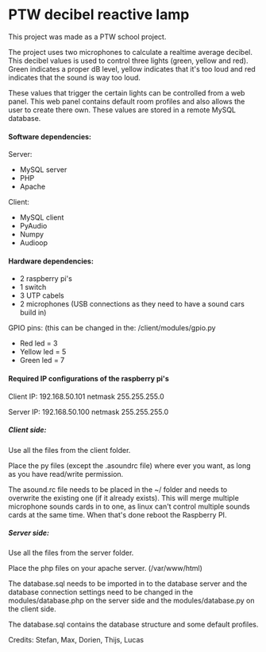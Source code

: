 # PTW decibel reactive lamp
This project was made as a PTW school project. 

The project uses two microphones to calculate a realtime average decibel. This decibel values is used to control three lights (green, yellow and red). Green indicates a proper dB level, yellow indicates that it's too loud and red indicates that the sound is way too loud.

These values that trigger the certain lights can be controlled from a web panel. This web panel contains default room profiles and also allows the user to create there own. These values are stored in a remote MySQL database.

#### Software dependencies:

Server:
- MySQL server
- PHP
- Apache

Client:
- MySQL client
- PyAudio
- Numpy
- Audioop

#### Hardware dependencies:
- 2 raspberry pi's
- 1 switch
- 3 UTP cabels
- 2 microphones (USB connections as they need to have a sound cars build in)

GPIO pins: (this can be changed in the: /client/modules/gpio.py
- Red led = 3
- Yellow led = 5
- Green led = 7

#### Required IP configurations of the raspberry pi's

Client IP:
192.168.50.101
netmask 255.255.255.0

Server IP:
192.168.50.100
netmask 255.255.255.0

##### Client side:

Use all the files from the client folder.

Place the py files (except the .asoundrc file) where ever you want, as long as you have read/write permission.

The asound.rc file needs to be placed in the ~/ folder and needs to overwrite the existing one (if it already exists). This will merge multiple microphone sounds cards in to one, as linux can't control multiple sounds cards at the same time.
When that's done reboot the Raspberry PI.

##### Server side:

Use all the files from the server folder.

Place the php files on your apache server. (/var/www/html)

The database.sql needs to be imported in to the database server and the database connection settings need to be changed in the modules/database.php on the server side and the modules/database.py on the client side.

The database.sql contains the database structure and some default profiles.

Credits: Stefan, Max, Dorien, Thijs, Lucas
